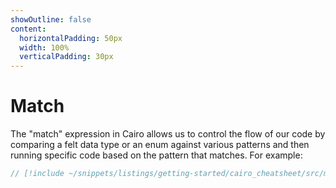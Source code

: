 ```yaml
---
showOutline: false
content:
  horizontalPadding: 50px
  width: 100%
  verticalPadding: 30px
---
```


# Match

The "match" expression in Cairo allows us to control the flow of our code by comparing a felt data type or an enum against various patterns and then running specific code based on the pattern that matches.
For example:

```rust
// [!include ~/snippets/listings/getting-started/cairo_cheatsheet/src/match_example.cairo]
```
